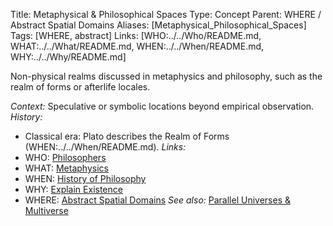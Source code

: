 Title: Metaphysical & Philosophical Spaces
Type: Concept
Parent: WHERE / Abstract Spatial Domains
Aliases: [Metaphysical_Philosophical_Spaces]
Tags: [WHERE, abstract]
Links: [WHO:../../Who/README.md, WHAT:../../What/README.md, WHEN:../../When/README.md, WHY:../../Why/README.md]

Non-physical realms discussed in metaphysics and philosophy, such as the realm of forms or afterlife locales.

_Context:_ Speculative or symbolic locations beyond empirical observation.
_History:_
- Classical era: Plato describes the Realm of Forms (WHEN:../../When/README.md).
_Links:_
- WHO: [Philosophers](../../Who/README.md)
- WHAT: [Metaphysics](../../What/README.md)
- WHEN: [History of Philosophy](../../When/README.md)
- WHY: [Explain Existence](../../Why/README.md)
- WHERE: [Abstract Spatial Domains](README.md)
_See also:_ [Parallel Universes & Multiverse](Parallel-Universes-Multiverse.md)
